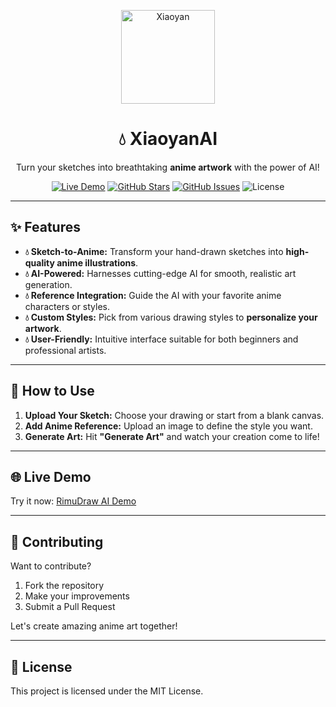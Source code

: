 <p align="center">
  <img src="https://files.catbox.moe/bm20p3.jpg" alt="Xiaoyan" width="150"/>
</p>

<h1 align="center">💧 XiaoyanAI</h1>
<p align="center">Turn your sketches into breathtaking <strong>anime artwork</strong> with the power of AI!</p>

<p align="center">
  <a href="https://rimudraw.vercel.app/"><img src="https://img.shields.io/badge/Live-Demo-blue?style=flat-square&logo=vercel" alt="Live Demo"/></a>
  <a href="https://github.com/ryuhandev/autodraw/stargazers"><img src="https://img.shields.io/github/stars/ryuhandev/autodraw?style=flat-square&logo=github" alt="GitHub Stars"/></a>
  <a href="https://github.com/ryuhandev/autodraw/issues"><img src="https://img.shields.io/github/issues/ryuhandev/autodraw?style=flat-square&logo=github" alt="GitHub Issues"/></a>
  <img src="https://img.shields.io/badge/License-MIT-green?style=flat-square" alt="License"/>
</p>

---

## ✨ Features

- **💧 Sketch-to-Anime:** Transform your hand-drawn sketches into **high-quality anime illustrations**.  
- **💧 AI-Powered:** Harnesses cutting-edge AI for smooth, realistic art generation.  
- **💧 Reference Integration:** Guide the AI with your favorite anime characters or styles.  
- **💧 Custom Styles:** Pick from various drawing styles to **personalize your artwork**.  
- **💧 User-Friendly:** Intuitive interface suitable for both beginners and professional artists.

---

## 🚀 How to Use

1. **Upload Your Sketch:** Choose your drawing or start from a blank canvas.  
2. **Add Anime Reference:** Upload an image to define the style you want.  
3. **Generate Art:** Hit **"Generate Art"** and watch your creation come to life!

---

## 🌐 Live Demo

Try it now: [RimuDraw AI Demo](https://rimudraw.vercel.app/)

---

## 🤝 Contributing

Want to contribute?  

1. Fork the repository  
2. Make your improvements  
3. Submit a Pull Request  

Let's create amazing anime art together!  

---

## 📄 License

This project is licensed under the MIT License.
